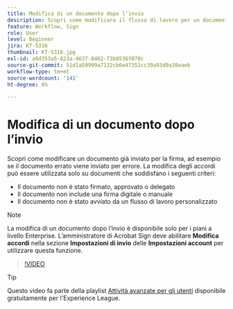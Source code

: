 ```yaml
---
title: Modifica di un documento dopo l’invio
description: Scopri come modificare il flusso di lavoro per un documento già in corso
feature: Workflow, Sign
role: User
level: Beginner
jira: KT-5316
thumbnail: KT-5316.jpg
exl-id: a6d353a5-823a-4637-8462-f3b8536f078c
source-git-commit: 51d1a59999a7132cb6e47351cc39a93d9a38eaeb
workflow-type: tm+mt
source-wordcount: '141'
ht-degree: 0%

---
```


# Modifica di un documento dopo l’invio

Scopri come modificare un documento già inviato per la firma, ad esempio se il documento errato viene inviato per errore. La modifica degli accordi può essere utilizzata solo su documenti che soddisfano i seguenti criteri:

* Il documento non è stato firmato, approvato o delegato
* Il documento non include una firma digitale o manuale
* Il documento non è stato avviato da un flusso di lavoro personalizzato


>[!NOTE]
>
>La modifica di un documento dopo l’invio è disponibile solo per i piani a livello Enterprise. L’amministratore di Acrobat Sign deve abilitare **Modifica accordi** nella sezione **Impostazioni di invio** delle **Impostazioni account** per utilizzare questa funzione.

>[!VIDEO](https://video.tv.adobe.com/v/342299?quality=12&learn=on&hidetitle=true)

>[!TIP]
>
>Questo video fa parte della playlist [Attività avanzate per gli utenti](https://experienceleague.adobe.com/en/playlists/acrobat-sign-perform-advanced-tasks-business-users) disponibile gratuitamente per l&#39;Experience League.

